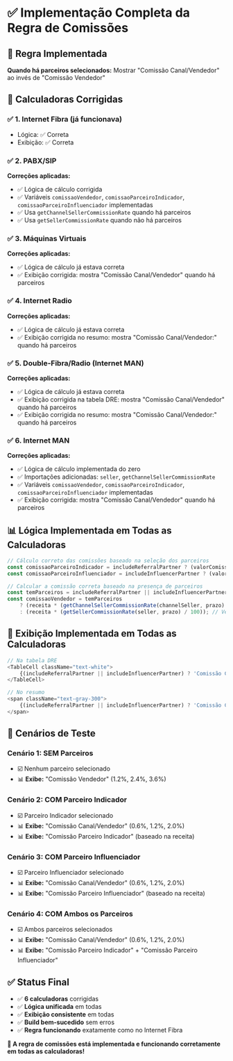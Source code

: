 # ✅ Implementação Completa da Regra de Comissões

## 🎯 **Regra Implementada**
**Quando há parceiros selecionados:** Mostrar "Comissão Canal/Vendedor" ao invés de "Comissão Vendedor"

## 🔧 **Calculadoras Corrigidas**

### ✅ **1. Internet Fibra** (já funcionava)
- Lógica: ✅ Correta
- Exibição: ✅ Correta

### ✅ **2. PABX/SIP**
**Correções aplicadas:**
- ✅ Lógica de cálculo corrigida
- ✅ Variáveis `comissaoVendedor`, `comissaoParceiroIndicador`, `comissaoParceiroInfluenciador` implementadas
- ✅ Usa `getChannelSellerCommissionRate` quando há parceiros
- ✅ Usa `getSellerCommissionRate` quando não há parceiros

### ✅ **3. Máquinas Virtuais**
**Correções aplicadas:**
- ✅ Lógica de cálculo já estava correta
- ✅ Exibição corrigida: mostra "Comissão Canal/Vendedor" quando há parceiros

### ✅ **4. Internet Radio**
**Correções aplicadas:**
- ✅ Lógica de cálculo já estava correta
- ✅ Exibição corrigida no resumo: mostra "Comissão Canal/Vendedor:" quando há parceiros

### ✅ **5. Double-Fibra/Radio (Internet MAN)**
**Correções aplicadas:**
- ✅ Lógica de cálculo já estava correta
- ✅ Exibição corrigida na tabela DRE: mostra "Comissão Canal/Vendedor" quando há parceiros
- ✅ Exibição corrigida no resumo: mostra "Comissão Canal/Vendedor:" quando há parceiros

### ✅ **6. Internet MAN**
**Correções aplicadas:**
- ✅ Lógica de cálculo implementada do zero
- ✅ Importações adicionadas: `seller`, `getChannelSellerCommissionRate`
- ✅ Variáveis `comissaoVendedor`, `comissaoParceiroIndicador`, `comissaoParceiroInfluenciador` implementadas
- ✅ Exibição corrigida: mostra "Comissão Canal/Vendedor" quando há parceiros

## 📊 **Lógica Implementada em Todas as Calculadoras**

```typescript
// Cálculo correto das comissões baseado na seleção dos parceiros
const comissaoParceiroIndicador = includeReferralPartner ? (valorComissaoIndicador) : 0;
const comissaoParceiroInfluenciador = includeInfluencerPartner ? (valorComissaoInfluenciador) : 0;

// Calcular a comissão correta baseado na presença de parceiros
const temParceiros = includeReferralPartner || includeInfluencerPartner;
const comissaoVendedor = temParceiros 
    ? (receita * (getChannelSellerCommissionRate(channelSeller, prazo) / 100)) // Canal/Vendedor quando há parceiros
    : (receita * (getSellerCommissionRate(seller, prazo) / 100)); // Vendedor quando não há parceiros
```

## 🎨 **Exibição Implementada em Todas as Calculadoras**

```typescript
// Na tabela DRE
<TableCell className="text-white">
    {(includeReferralPartner || includeInfluencerPartner) ? 'Comissão Canal/Vendedor' : 'Comissão Vendedor'}
</TableCell>

// No resumo
<span className="text-gray-300">
    {(includeReferralPartner || includeInfluencerPartner) ? 'Comissão Canal/Vendedor:' : 'Comissão Vendedor:'}
</span>
```

## 🎯 **Cenários de Teste**

### **Cenário 1: SEM Parceiros**
- ☑️ Nenhum parceiro selecionado
- 📊 **Exibe:** "Comissão Vendedor" (1.2%, 2.4%, 3.6%)

### **Cenário 2: COM Parceiro Indicador**
- ☑️ Parceiro Indicador selecionado
- 📊 **Exibe:** "Comissão Canal/Vendedor" (0.6%, 1.2%, 2.0%)
- 📊 **Exibe:** "Comissão Parceiro Indicador" (baseado na receita)

### **Cenário 3: COM Parceiro Influenciador**
- ☑️ Parceiro Influenciador selecionado
- 📊 **Exibe:** "Comissão Canal/Vendedor" (0.6%, 1.2%, 2.0%)
- 📊 **Exibe:** "Comissão Parceiro Influenciador" (baseado na receita)

### **Cenário 4: COM Ambos os Parceiros**
- ☑️ Ambos parceiros selecionados
- 📊 **Exibe:** "Comissão Canal/Vendedor" (0.6%, 1.2%, 2.0%)
- 📊 **Exibe:** "Comissão Parceiro Indicador" + "Comissão Parceiro Influenciador"

## ✅ **Status Final**

- ✅ **6 calculadoras** corrigidas
- ✅ **Lógica unificada** em todas
- ✅ **Exibição consistente** em todas
- ✅ **Build bem-sucedido** sem erros
- ✅ **Regra funcionando** exatamente como no Internet Fibra

**🎉 A regra de comissões está implementada e funcionando corretamente em todas as calculadoras!**
